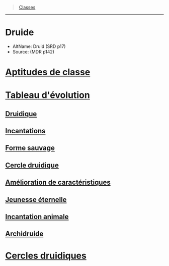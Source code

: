 ﻿---
!ClassItem
Name: Druide
Source: (MDR p142)
Id: druid_hd.md#druide
RootId: druid_hd.md
ParentLink: classes_hd.md
ParentName: Classes
NameLevel: 1
AltName: Druid (SRD p17)
---
>  [Classes](hd_classes.md)

---


# Druide

- AltName: Druid (SRD p17)
- Source: (MDR p142)



# [Aptitudes de classe](hd_druid_aptitudes_de_classe.md)



# [Tableau d'évolution](hd_druid_tableau_devolution.md)



## [Druidique](hd_druid_druidique.md)



## [Incantations](hd_druid_incantations.md)



## [Forme sauvage](hd_druid_forme_sauvage.md)



## [Cercle druidique](hd_druid_cercle_druidique.md)



## [Amélioration de caractéristiques](hd_druid_amelioration_de_caracteristiques.md)



## [Jeunesse éternelle](hd_druid_jeunesse_eternelle.md)



## [Incantation animale](hd_druid_incantation_animale.md)



## [Archidruide](hd_druid_archidruide.md)



# [Cercles druidiques](hd_druid_cercles_druidiques.md)

